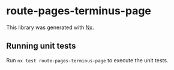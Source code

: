 # route-pages-terminus-page

This library was generated with [Nx](https://nx.dev).


## Running unit tests

Run `nx test route-pages-terminus-page` to execute the unit tests.

